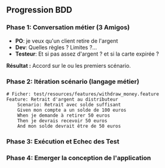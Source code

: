 ## Progression BDD

### Phase 1: Conversation métier (3 Amigos)

- **PO**: je veux qu'un client retire de l'argent
- **Dev**: Quelles règles ? Limites ?...
- **Testeur**: Et si pas assez d'argent ? et si la carte expirée ?

**Résultat :** Accord sur le ou les premiers scénario.

### Phase 2: Itération scénario (langage métier)

```gherkin
# Ficher: test/resources/features/withdraw_money.feature
Feature: Retrait d'argent au distributeur
    Scenario: Retrait avec solde suffisant
    Given mon compte a un solde de 100 euros
    When je demande à retirer 50 euros
    Then je devrais recevoir 50 euros
    And mon solde devrait être de 50 euros
```

### Phase 3: Exécution et Echec des Test

### Phase 4: Emerger la conception de l'application